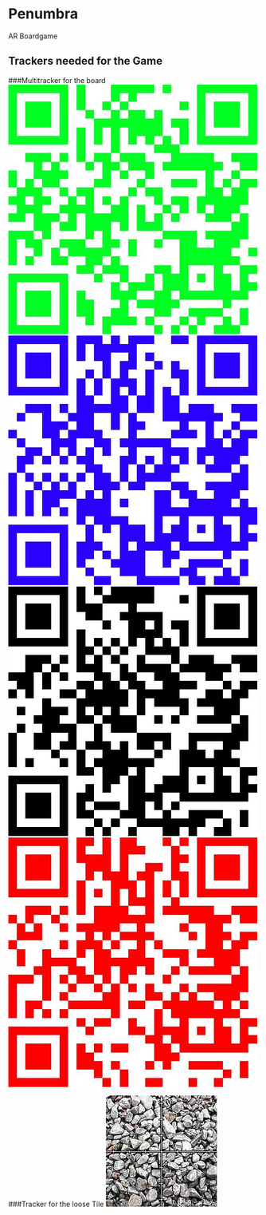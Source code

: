 # Penumbra
AR Boardgame

 ## Trackers needed for the Game
 ###Multitracker for the board
![](DVL/Assets/ImageLibrary/BottomLeft.jpeg)
![](DVL/Assets/ImageLibrary/BottomRight.jpeg)
![](DVL/Assets/ImageLibrary/TopLeft.jpeg)
![](DVL/Assets/ImageLibrary/TopRight.jpeg)

###Tracker for the loose Tile
![](DVL/Assets/ImageLibrary/Tile.jpeg)
